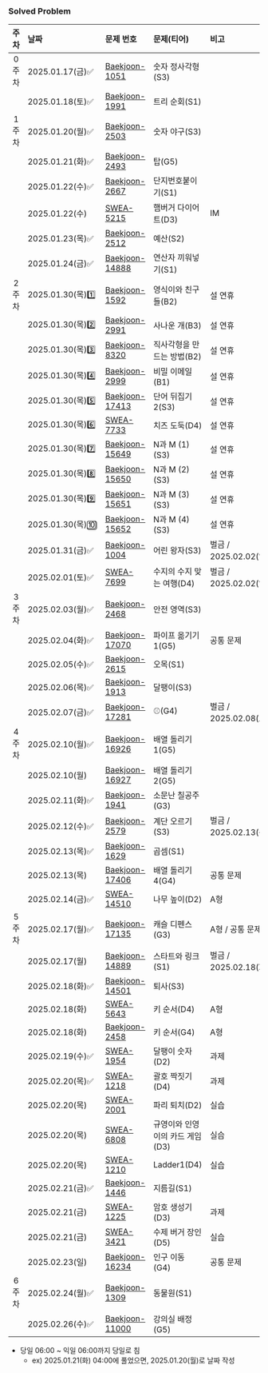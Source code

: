 ### Solved Problem

| 주차  | 날짜               | 문제 번호                                                                                                               | 문제(티어)              | 비고              |
|:---:|:-----------------|:--------------------------------------------------------------------------------------------------------------------|:--------------------|:----------------|
| 0주차 | 2025.01.17(금)✅   | [Baekjoon-1051](https://www.acmicpc.net/problem/1051)                                                               | 숫자 정사각형(S3)         |                 |
|     | 2025.01.18(토)✅   | [Baekjoon-1991](https://www.acmicpc.net/problem/1991)                                                               | 트리 순회(S1)           |                 |
| 1주차 | 2025.01.20(월)✅   | [Baekjoon-2503](https://www.acmicpc.net/problem/2503)                                                               | 숫자 야구(S3)           |                 |
|     | 2025.01.21(화)✅   | [Baekjoon-2493](https://www.acmicpc.net/problem/2493)                                                               | 탑(G5)               |                 |
|     | 2025.01.22(수)✅   | [Baekjoon-2667](https://www.acmicpc.net/problem/2667)                                                               | 단지번호붙이기(S1)         |                 |
|     | 2025.01.22(수)    | [SWEA-5215](https://swexpertacademy.com/main/code/problem/problemDetail.do?contestProbId=AWT-lPB6dHUDFAVT)          | 햄버거 다이어트(D3)        | IM              |
|     | 2025.01.23(목)✅   | [Baekjoon-2512](https://www.acmicpc.net/problem/2512)                                                               | 예산(S2)              |                 |
|     | 2025.01.24(금)✅   | [Baekjoon-14888](https://www.acmicpc.net/problem/14888)                                                             | 연산자 끼워넣기(S1)        |                 |
| 2주차 | 2025.01.30(목)1️⃣ | [Baekjoon-1592](https://www.acmicpc.net/problem/1592)                                                               | 영식이와 친구들(B2)        | 설 연휴            |
|     | 2025.01.30(목)2️⃣ | [Baekjoon-2991](https://www.acmicpc.net/problem/2991)                                                               | 사나운 개(B3)           | 설 연휴            |
|     | 2025.01.30(목)3️⃣ | [Baekjoon-8320](https://www.acmicpc.net/problem/8320)                                                               | 직사각형을 만드는 방법(B2)    | 설 연휴            |
|     | 2025.01.30(목)4️⃣ | [Baekjoon-2999](https://www.acmicpc.net/problem/2999)                                                               | 비밀 이메일(B1)          | 설 연휴            |
|     | 2025.01.30(목)5️⃣ | [Baekjoon-17413](https://www.acmicpc.net/problem/17413)                                                             | 단어 뒤집기 2(S3)        | 설 연휴            |
|     | 2025.01.30(목)6️⃣ | [SWEA-7733](https://swexpertacademy.com/main/code/problem/problemDetail.do?contestProbId=AWrDOdQqRCUDFARG)          | 치즈 도둑(D4)           | 설 연휴            |
|     | 2025.01.30(목)7️⃣ | [Baekjoon-15649](https://www.acmicpc.net/problem/15649)                                                             | N과 M (1)(S3)        | 설 연휴            |
|     | 2025.01.30(목)8️⃣ | [Baekjoon-15650](https://www.acmicpc.net/problem/15650)                                                             | N과 M (2)(S3)        | 설 연휴            |
|     | 2025.01.30(목)9️⃣ | [Baekjoon-15651](https://www.acmicpc.net/problem/15651)                                                             | N과 M (3)(S3)        | 설 연휴            |
|     | 2025.01.30(목)🔟  | [Baekjoon-15652](https://www.acmicpc.net/problem/15652)                                                             | N과 M (4)(S3)        | 설 연휴            |
|     | 2025.01.31(금)✅   | [Baekjoon-1004](https://www.acmicpc.net/problem/1004)                                                               | 어린 왕자(S3)           | 벌금 / 2025.02.02(일) |
|     | 2025.02.01(토)✅   | [SWEA-7699](https://swexpertacademy.com/main/code/problem/problemDetail.do?contestProbId=AWqUzj0arpkDFARG)          | 수지의 수지 맞는 여행(D4)    | 벌금 / 2025.02.02(일) | 
| 3주차 | 2025.02.03(월)✅   | [Baekjoon-2468](https://www.acmicpc.net/problem/2468)                                                               | 안전 영역(S3)           |                 |
|     | 2025.02.04(화)✅   | [Baekjoon-17070](https://www.acmicpc.net/problem/17070)                                                             | 파이프 옮기기 1(G5)       | 공통 문제           |
|     | 2025.02.05(수)✅   | [Baekjoon-2615](https://www.acmicpc.net/problem/2615)                                                               | 오목(S1)              |                 |
|     | 2025.02.06(목)✅   | [Baekjoon-1913](https://www.acmicpc.net/problem/1913)                                                               | 달팽이(S3)             |                 |
|     | 2025.02.07(금)✅   | [Baekjoon-17281](https://www.acmicpc.net/problem/17281)                                                             | ⚾(G4)               | 벌금 / 2025.02.08(토) |
| 4주차 | 2025.02.10(월)✅   | [Baekjoon-16926](https://www.acmicpc.net/problem/16926)                                                             | 배열 돌리기 1(G5)        |                 |
|     | 2025.02.10(월)    | [Baekjoon-16927](https://www.acmicpc.net/problem/16927)                                                             | 배열 돌리기 2(G5)        |                 |
|     | 2025.02.11(화)✅   | [Baekjoon-1941](https://www.acmicpc.net/problem/1941)                                                               | 소문난 칠공주(G3)         |                 |
|     | 2025.02.12(수)✅   | [Baekjoon-2579](https://www.acmicpc.net/problem/2579)                                                               | 계단 오르기(S3)          | 벌금 / 2025.02.13(목) |
|     | 2025.02.13(목)✅   | [Baekjoon-1629](https://www.acmicpc.net/problem/1629)                                                               | 곱셈(S1)              |                 |
|     | 2025.02.13(목)    | [Baekjoon-17406](https://www.acmicpc.net/problem/17406)                                                             | 배열 돌리기 4(G4)        | 공통 문제           |
|     | 2025.02.14(금)✅   | [SWEA-14510](https://swexpertacademy.com/main/code/userProblem/userProblemDetail.do?contestProbId=AYFofW8qpXYDFAR4) | 나무 높이(D2)           | A형              |
| 5주차 | 2025.02.17(월)✅   | [Baekjoon-17135](https://www.acmicpc.net/problem/17135)                                                             | 캐슬 디펜스(G3)          | A형 / 공통 문제      |
|     | 2025.02.17(월)    | [Baekjoon-14889](https://www.acmicpc.net/problem/14889)                                                             | 스타트와 링크(S1)         | 벌금 / 2025.02.18(화) |
|     | 2025.02.18(화)✅   | [Baekjoon-14501](https://www.acmicpc.net/problem/14501)                                                             | 퇴사(S3)              |                 |
|     | 2025.02.18(화)    | [SWEA-5643](https://swexpertacademy.com/main/code/problem/problemDetail.do?contestProbId=AWXQsLWKd5cDFAUo)          | 키 순서(D4)            | A형              |
|     | 2025.02.18(화)    | [Baekjoon-2458](https://www.acmicpc.net/problem/2458)                                                               | 키 순서(G4)            | A형              |
|     | 2025.02.19(수)✅   | [SWEA-1954](https://swexpertacademy.com/main/code/problem/problemDetail.do?contestProbId=AV5PobmqAPoDFAUq&)         | 달팽이 숫자(D2)          | 과제              |
|     | 2025.02.20(목)✅   | [SWEA-1218](https://swexpertacademy.com/main/code/problem/problemDetail.do?contestProbId=AV14eWb6AAkCFAYD)          | 괄호 짝짓기(D4)          | 과제              |
|     | 2025.02.20(목)    | [SWEA-2001](https://swexpertacademy.com/main/code/problem/problemDetail.do?contestProbId=AV5PzOCKAigDFAUq)          | 파리 퇴치(D2)           | 실습              |
|     | 2025.02.20(목)    | [SWEA-6808](https://swexpertacademy.com/main/code/problem/problemDetail.do?contestProbId=AWgv9va6HnkDFAW0)          | 규영이와 인영이의 카드 게임(D3) | 실습              |
|     | 2025.02.20(목)    | [SWEA-1210](https://swexpertacademy.com/main/code/problem/problemDetail.do?contestProbId=AV14ABYKADACFAYh)          | Ladder1(D4)         | 실습              |
|     | 2025.02.21(금)✅   | [Baekjoon-1446](https://www.acmicpc.net/problem/1446)                                                               | 지름길(S1)             |                 |
|     | 2025.02.21(금)    | [SWEA-1225](https://swexpertacademy.com/main/code/problem/problemDetail.do?contestProbId=AV14uWl6AF0CFAYD)          | 암호 생성기(D3)          | 과제              |
|     | 2025.02.21(금)    | [SWEA-3421](https://swexpertacademy.com/main/code/problem/problemDetail.do?contestProbId=AWErcQmKy6kDFAXi)          | 수제 버거 장인(D5)        | 실습              |
|     | 2025.02.23(일)    | [Baekjoon-16234](https://www.acmicpc.net/problem/16234)                                                             | 인구 이동(G4)           | 공통 문제           |
| 6주차 | 2025.02.24(월)✅    | [Baekjoon-1309](https://www.acmicpc.net/problem/1309)                                                               | 동물원(S1)             |                 |
|     | 2025.02.26(수)✅    | [Baekjoon-11000](https://www.acmicpc.net/problem/11000)                                                             | 강의실 배정(G5)          |                 |


* 당일 06:00 ~ 익일 06:00까지 당일로 침 
  * ex) 2025.01.21(화) 04:00에 풀었으면, 2025.01.20(월)로 날짜 작성
